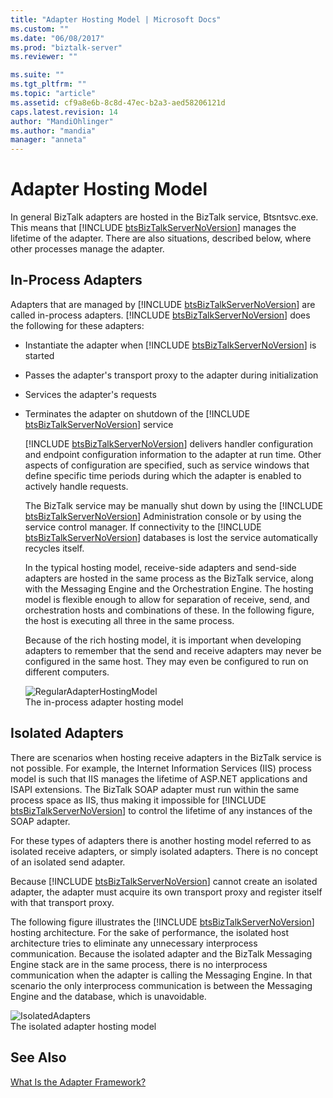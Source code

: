 ```yaml
---
title: "Adapter Hosting Model | Microsoft Docs"
ms.custom: ""
ms.date: "06/08/2017"
ms.prod: "biztalk-server"
ms.reviewer: ""

ms.suite: ""
ms.tgt_pltfrm: ""
ms.topic: "article"
ms.assetid: cf9a8e6b-8c8d-47ec-b2a3-aed58206121d
caps.latest.revision: 14
author: "MandiOhlinger"
ms.author: "mandia"
manager: "anneta"
---
```

# Adapter Hosting Model
In general BizTalk adapters are hosted in the BizTalk service, Btsntsvc.exe. This means that [!INCLUDE [btsBizTalkServerNoVersion](../includes/btsbiztalkservernoversion-md.md)] manages the lifetime of the adapter. There are also situations, described below, where other processes manage the adapter.  
  
## In-Process Adapters  
 Adapters that are managed by [!INCLUDE [btsBizTalkServerNoVersion](../includes/btsbiztalkservernoversion-md.md)] are called in-process adapters. [!INCLUDE [btsBizTalkServerNoVersion](../includes/btsbiztalkservernoversion-md.md)] does the following for these adapters:  
  
- Instantiate the adapter when [!INCLUDE [btsBizTalkServerNoVersion](../includes/btsbiztalkservernoversion-md.md)] is started  
  
- Passes the adapter's transport proxy to the adapter during initialization  
  
- Services the adapter's requests  
  
- Terminates the adapter on shutdown of the [!INCLUDE [btsBizTalkServerNoVersion](../includes/btsbiztalkservernoversion-md.md)] service  
  
  [!INCLUDE [btsBizTalkServerNoVersion](../includes/btsbiztalkservernoversion-md.md)] delivers handler configuration and endpoint configuration information to the adapter at run time. Other aspects of configuration are specified, such as service windows that define specific time periods during which the adapter is enabled to actively handle requests.  
  
  The BizTalk service may be manually shut down by using the [!INCLUDE [btsBizTalkServerNoVersion](../includes/btsbiztalkservernoversion-md.md)] Administration console or by using the service control manager. If connectivity to the [!INCLUDE [btsBizTalkServerNoVersion](../includes/btsbiztalkservernoversion-md.md)] databases is lost the service automatically recycles itself.  
  
  In the typical hosting model, receive-side adapters and send-side adapters are hosted in the same process as the BizTalk service, along with the Messaging Engine and the Orchestration Engine. The hosting model is flexible enough to allow for separation of receive, send, and orchestration hosts and combinations of these. In the following figure, the host is executing all three in the same process.  
  
  Because of the rich hosting model, it is important when developing adapters to remember that the send and receive adapters may never be configured in the same host. They may even be configured to run on different computers.  
  
  ![](../core/media/regularadapterhostingmodel.gif "RegularAdapterHostingModel")  
  The in-process adapter hosting model  
  
## Isolated Adapters  
 There are scenarios when hosting receive adapters in the BizTalk service is not possible. For example, the Internet Information Services (IIS) process model is such that IIS manages the lifetime of ASP.NET applications and ISAPI extensions. The BizTalk SOAP adapter must run within the same process space as IIS, thus making it impossible for [!INCLUDE [btsBizTalkServerNoVersion](../includes/btsbiztalkservernoversion-md.md)] to control the lifetime of any instances of the SOAP adapter.  
  
 For these types of adapters there is another hosting model referred to as isolated receive adapters, or simply isolated adapters. There is no concept of an isolated send adapter.  
  
 Because [!INCLUDE [btsBizTalkServerNoVersion](../includes/btsbiztalkservernoversion-md.md)] cannot create an isolated adapter, the adapter must acquire its own transport proxy and register itself with that transport proxy.  
  
 The following figure illustrates the [!INCLUDE [btsBizTalkServerNoVersion](../includes/btsbiztalkservernoversion-md.md)] hosting architecture. For the sake of performance, the isolated host architecture tries to eliminate any unnecessary interprocess communication. Because the isolated adapter and the BizTalk Messaging Engine stack are in the same process, there is no interprocess communication when the adapter is calling the Messaging Engine. In that scenario the only interprocess communication is between the Messaging Engine and the database, which is unavoidable.  
  
 ![](../core/media/isolatedadapters.gif "IsolatedAdapters")  
The isolated adapter hosting model  
  
## See Also  
 [What Is the Adapter Framework?](../core/what-is-the-adapter-framework.md)